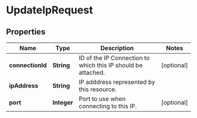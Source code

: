 

# UpdateIpRequest

## Properties

Name | Type | Description | Notes
------------ | ------------- | ------------- | -------------
**connectionId** | **String** | ID of the IP Connection to which this IP should be attached. |  [optional]
**ipAddress** | **String** | IP adddress represented by this resource. | 
**port** | **Integer** | Port to use when connecting to this IP. |  [optional]



